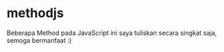 # methodjs
Beberapa Method pada JavaScript ini saya tuliskan secara singkat saja, semoga bermanfaat :)

